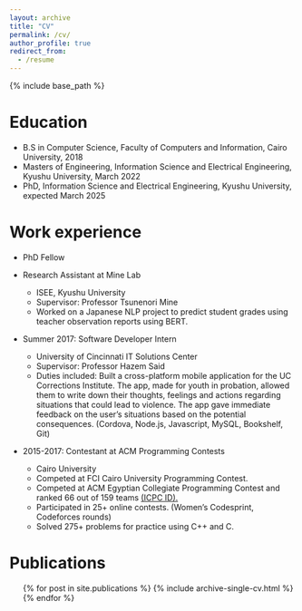```yaml
---
layout: archive
title: "CV"
permalink: /cv/
author_profile: true
redirect_from:
  - /resume
---
```


{% include base_path %}

Education
======
* B.S in Computer Science, Faculty of Computers and Information, Cairo University, 2018
* Masters of Engineering, Information Science and Electrical Engineering, Kyushu University, March 2022
* PhD, Information Science and Electrical Engineering, Kyushu University, expected March 2025

Work experience
======
* PhD Fellow
* Research Assistant at Mine Lab
  * ISEE, Kyushu University
  * Supervisor: Professor Tsunenori Mine
  * Worked on a Japanese NLP project to predict student grades
using teacher observation reports using BERT.


* Summer 2017: Software Developer Intern
  * University of Cincinnati IT Solutions Center
  * Supervisor: Professor Hazem Said
  * Duties included: Built a cross-platform mobile application for the UC Corrections Institute. The app, made for youth in probation, allowed them to write down their thoughts, feelings and actions regarding situations that could lead to violence. The app gave immediate feedback on the user’s situations based on the potential consequences. (Cordova, Node.js, Javascript, MySQL, Bookshelf, Git)

* 2015-2017: Contestant at ACM Programming Contests
  * Cairo University
  * Competed at FCI Cairo University Programming Contest.
  * Competed at ACM Egyptian Collegiate Programming Contest and ranked 66
out of 159 teams [(ICPC ID).](https://icpc.global/ICPCID/BA0MPS7T6WUO)
  * Participated in 25+ online contests. (Women’s Codesprint, Codeforces rounds)
  * Solved 275+ problems for practice using C++ and C. 

Publications
======
  <ul>{% for post in site.publications %}
    {% include archive-single-cv.html %}
  {% endfor %}</ul>
  
  
<!-- Talks
======
  <ul>{% for post in site.talks %}
    {% include archive-single-talk-cv.html %}
  {% endfor %}</ul>
  
Teaching
======
  <ul>{% for post in site.teaching %}
    {% include archive-single-cv.html %}
  {% endfor %}</ul> -->
<!--   
Service and leadership
======
* Currently signed in to 43 different slack teams -->
